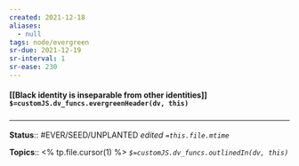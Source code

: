 ```yaml
---
created: 2021-12-18 
aliases:
  - null
tags: node/evergreen
sr-due: 2021-12-19
sr-interval: 1
sr-ease: 230
---
```

#### [[Black identity is inseparable from other identities]] `$=customJS.dv_funcs.evergreenHeader(dv, this)`


 

### <hr class="footnote"/>

**Status**:: #EVER/SEED/UNPLANTED
*edited `=this.file.mtime`*

**Topics**::  <% tp.file.cursor(1) %>
*`$=customJS.dv_funcs.outlinedIn(dv, this)`*


